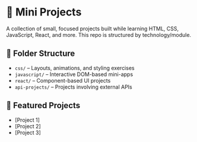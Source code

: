 # 🧪 Mini Projects

A collection of small, focused projects built while learning HTML, CSS, JavaScript, React, and more. This repo is structured by technology/module.

## 📁 Folder Structure

- `css/` – Layouts, animations, and styling exercises
- `javascript/` – Interactive DOM-based mini-apps
- `react/` – Component-based UI projects
- `api-projects/` – Projects involving external APIs

## 🧩 Featured Projects

- [Project 1]
- [Project 2]
- [Project 3]
